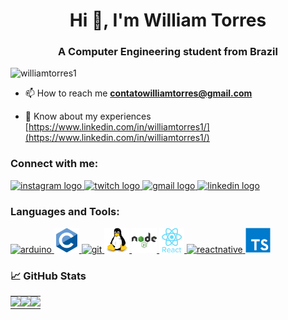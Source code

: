 <h1 align="center">Hi 👋, I'm William Torres</h1>
<h3 align="center">A Computer Engineering student from Brazil</h3>

<p align="left"> <img src="https://komarev.com/ghpvc/?username=williamtorres1&label=Profile%20views&color=0e75b6&style=flat" alt="williamtorres1" /> </p>

- 📫 How to reach me **contatowilliamtorres@gmail.com**

- 📄 Know about my experiences [https://www.linkedin.com/in/williamtorres1/](https://www.linkedin.com/in/williamtorres1/)

<h3 align="left">Connect with me:</h3>
<p align="left">
<div align="left">
  <a href="https://www.instagram.com/william.torres1/" target="_blank">
    <img src="https://img.shields.io/static/v1?message=Instagram&logo=instagram&label=&color=E4405F&logoColor=white&labelColor=&style=for-the-badge" height="35" alt="instagram logo"  />
  </a>
  <a href="https://www.twitch.tv/iwillsuportu" target="_blank">
    <img src="https://img.shields.io/static/v1?message=Twitch&logo=twitch&label=&color=9146FF&logoColor=white&labelColor=&style=for-the-badge" height="35" alt="twitch logo"  />
  </a>
  <a href="mailto:contatowilliamtorres@gmail.com" target="_blank">
    <img src="https://img.shields.io/static/v1?message=Gmail&logo=gmail&label=&color=D14836&logoColor=white&labelColor=&style=for-the-badge" height="35" alt="gmail logo"  />
  </a>
  <a href="https://www.linkedin.com/in/williamtorres1/" target="_blank">
    <img src="https://img.shields.io/static/v1?message=LinkedIn&logo=linkedin&label=&color=0077B5&logoColor=white&labelColor=&style=for-the-badge" height="35" alt="linkedin logo"  />
  </a>
</div>

</p>

<h3 align="left">Languages and Tools:</h3>
<p align="left"> <a href="https://www.arduino.cc/" target="_blank" rel="noreferrer"> <img src="https://cdn.worldvectorlogo.com/logos/arduino-1.svg" alt="arduino" width="40" height="40"/> </a> <a href="https://www.cprogramming.com/" target="_blank" rel="noreferrer"> <img src="https://raw.githubusercontent.com/devicons/devicon/master/icons/c/c-original.svg" alt="c" width="40" height="40"/> </a> <a href="https://git-scm.com/" target="_blank" rel="noreferrer"> <img src="https://www.vectorlogo.zone/logos/git-scm/git-scm-icon.svg" alt="git" width="40" height="40"/> </a> <a href="https://www.linux.org/" target="_blank" rel="noreferrer"> <img src="https://raw.githubusercontent.com/devicons/devicon/master/icons/linux/linux-original.svg" alt="linux" width="40" height="40"/> </a> <a href="https://nodejs.org" target="_blank" rel="noreferrer"> <img src="https://raw.githubusercontent.com/devicons/devicon/master/icons/nodejs/nodejs-original-wordmark.svg" alt="nodejs" width="40" height="40"/> </a> <a href="https://reactjs.org/" target="_blank" rel="noreferrer"> <img src="https://raw.githubusercontent.com/devicons/devicon/master/icons/react/react-original-wordmark.svg" alt="react" width="40" height="40"/> </a> <a href="https://reactnative.dev/" target="_blank" rel="noreferrer"> <img src="https://reactnative.dev/img/header_logo.svg" alt="reactnative" width="40" height="40"/> </a> <a href="https://www.typescriptlang.org/" target="_blank" rel="noreferrer"> <img src="https://raw.githubusercontent.com/devicons/devicon/master/icons/typescript/typescript-original.svg" alt="typescript" width="40" height="40"/> </a> </p>
<h3 align="left">📈 GitHub Stats</h3>

<style>
  /* Correção do seletor CSS */
  td img {
    margin: 0 !important;
    padding: 0 !important;
    box-shadow: none !important;
    background: transparent !important;
    border: none !important;
  }
</style>
<table align="center" style="border: none; border-collapse: collapse; width: 100%; margin: 0; padding: 0;">
  <tr>
    <td style="border: none; margin: 0; padding: 0;">
      <img src="https://github-readme-stats.vercel.app/api/top-langs?username=williamtorres1&show_icons=true&locale=en&layout=compact&hide=Objective-C,C%2B%2B&width=265&hide_border=true&bg_color=00000000" />
    </td>
    <td style="border: none; margin: 0; padding: 0;">
      <img src="https://github-readme-streak-stats.herokuapp.com/?user=williamtorres1&width=265&hide_border=true&background=00000000" />
    </td>    
    <td style="border: none; margin: 0; padding: 0;">
      <img src="https://github-readme-stats.vercel.app/api?username=williamtorres1&show_icons=true&locale=en&width=265&hide_border=true&bg_color=00000000" />
    </td>
  </tr>
</table>
<meta name="viewport" content="width=device-width, initial-scale=1.0, maximum-scale=1.0">
